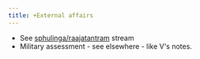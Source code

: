 ```yaml
---
title: +External affairs
---
```


- See [sphulinga/raajatantram](https://sphulinga.wordpress.com/category/twitter/raajatantram/) stream
- Military assessment  - see elsewhere - like V's notes.